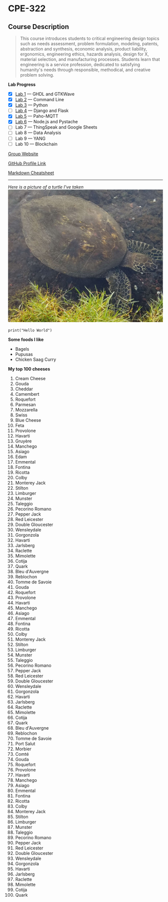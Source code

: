 # CPE-322
## Course Description
> This course introduces students to critical engineering design topics such as needs assessment, problem formulation, modeling, patents, abstraction and synthesis, economic analysis, product liability, ergonomics, engineering ethics, hazards analysis, design for X, material selection, and manufacturing processes. Students learn that engineering is a service profession, dedicated to satisfying humanity's needs through responsible, methodical, and creative problem solving.

**Lab Progress**
- [x] [Lab 1](https://github.com/ARTorres22/CPE-322/blob/main/labs/Lab%201.md) — GHDL and GTKWave
- [x] [Lab 2](https://github.com/ARTorres22/CPE-322/blob/main/labs/Lab%202.md) — Command Line
- [x] [Lab 3](https://github.com/ARTorres22/CPE-322/blob/main/labs/Lab%203.md) — Python
- [ ] [Lab 4](https://github.com/ARTorres22/CPE-322/blob/main/labs/Lab%204.md) — Django and Flask
- [x] [Lab 5](https://github.com/ARTorres22/CPE-322/blob/main/labs/Lab%205.md) — Paho-MQTT
- [x] [Lab 6](https://github.com/ARTorres22/CPE-322/blob/main/labs/Lab%206.md) — Node.js and Pystache
- [ ] Lab 7 — ThingSpeak and Google Sheets
- [ ] Lab 8 — Data Analysis
- [ ] Lab 9 — YANG
- [ ] Lab 10 — Blockchain

[Group Website](https://sites.google.com/stevens.edu/cpe322group19/home)

[GitHub Profile Link](https://github.com/ARTorres22)

[Markdown Cheatsheet](https://www.markdownguide.org/cheat-sheet/)

---

*Here is a picture of a turtle I've taken*
![example image](image1.jpg)

`print("Hello World")`

**Some foods I like**
- Bagels
- Pupusas
- Chicken Saag Curry

**My top 100 cheeses**
1. Cream Cheese
2. Gouda
3. Cheddar
4. Camembert
5. Roquefort
6. Parmesan
7. Mozzarella
8. Swiss
9. Blue Cheese
10. Feta
11. Provolone
12. Havarti
13. Gruyère
14. Manchego
15. Asiago
16. Edam
17. Emmental
18. Fontina
19. Ricotta
20. Colby
21. Monterey Jack
22. Stilton
23. Limburger
24. Munster
25. Taleggio
26. Pecorino Romano
27. Pepper Jack
28. Red Leicester
29. Double Gloucester
30. Wensleydale
31. Gorgonzola
32. Havarti
33. Jarlsberg
34. Raclette
35. Mimolette
36. Cotija
37. Quark
38. Bleu d'Auvergne
39. Reblochon
40. Tomme de Savoie
41. Gouda
42. Roquefort
43. Provolone
44. Havarti
45. Manchego
46. Asiago
47. Emmental
48. Fontina
49. Ricotta
50. Colby
51. Monterey Jack
52. Stilton
53. Limburger
54. Munster
55. Taleggio
56. Pecorino Romano
57. Pepper Jack
58. Red Leicester
59. Double Gloucester
60. Wensleydale
61. Gorgonzola
62. Havarti
63. Jarlsberg
64. Raclette
65. Mimolette
66. Cotija
67. Quark
68. Bleu d'Auvergne
69. Reblochon
70. Tomme de Savoie
71. Port Salut
72. Morbier
73. Comté
74. Gouda
75. Roquefort
76. Provolone
77. Havarti
78. Manchego
79. Asiago
80. Emmental
81. Fontina
82. Ricotta
83. Colby
84. Monterey Jack
85. Stilton
86. Limburger
87. Munster
88. Taleggio
89. Pecorino Romano
90. Pepper Jack
91. Red Leicester
92. Double Gloucester
93. Wensleydale
94. Gorgonzola
95. Havarti
96. Jarlsberg
97. Raclette
98. Mimolette
99. Cotija
100. Quark
